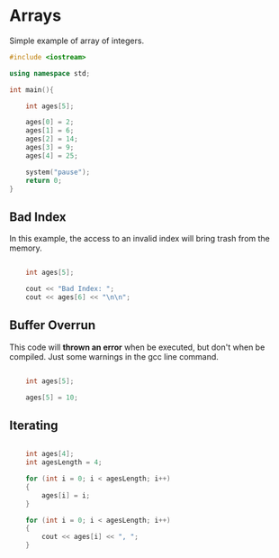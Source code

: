# Arrays

Simple example of array of integers.

```c++
#include <iostream>

using namespace std;

int main(){

    int ages[5];

	ages[0] = 2;
	ages[1] = 6;
	ages[2] = 14;
	ages[3] = 9;
	ages[4] = 25;

	system("pause");
	return 0;
}

```

## Bad Index

In this example, the access to an invalid index will bring trash from the memory.

```c++

    int ages[5];

    cout << "Bad Index: ";
    cout << ages[6] << "\n\n";

```

## Buffer Overrun

This code will __thrown an error__ when be executed, but don't when be compiled. Just some warnings in the gcc line command.

```c++

    int ages[5];

	ages[5] = 10;

```

## Iterating

```c++

    int ages[4];
	int agesLength = 4;

	for (int i = 0; i < agesLength; i++)
	{
		ages[i] = i;
	}

	for (int i = 0; i < agesLength; i++)
	{
		cout << ages[i] << ", ";
	}
```
